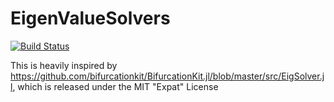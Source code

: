 # EigenValueSolvers

[![Build Status](https://github.com/henrij22/EigenValueSolvers.jl/actions/workflows/CI.yml/badge.svg?branch=main)](https://github.com/henrij22/EigenValueSolvers.jl/actions/workflows/CI.yml?query=branch%3Amain)

This is heavily inspired by https://github.com/bifurcationkit/BifurcationKit.jl/blob/master/src/EigSolver.jl, which is released
under the MIT "Expat" License
